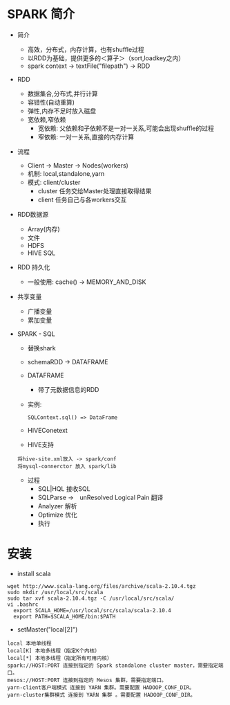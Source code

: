 SPARK 简介
===================

- 简介
  - 高效，分布式，内存计算，也有shuffle过程
  - 以RDD为基础，提供更多的＜算子＞（sort,loadkey之内）
  - spark context -> textFile("filepath") -> RDD

- RDD
  - 数据集合,分布式,并行计算
  - 容错性(自动重算)
  - 弹性,内存不足时放入磁盘
  - 宽依赖,窄依赖
    - 宽依赖: 父依赖和子依赖不是一对一关系,可能会出现shuffle的过程
    - 窄依赖: 一对一关系,直接的内存计算

- 流程
  - Client -> Master -> Nodes(workers)
  - 机制: local,standalone,yarn
  - 模式: client/cluster
    - cluster 任务交给Master处理直接取得结果
    - client 任务自己与各workers交互

- RDD数据源
  - Array(内存)
  - 文件
  - HDFS
  - HIVE SQL

- RDD 持久化
  - 一般使用: cache() -> MEMORY_AND_DISK

- 共享变量
  - 广播变量
  - 累加变量

- SPARK - SQL
  - 替换shark
  - schemaRDD -> DATAFRAME
  - DATAFRAME
    - 带了元数据信息的RDD
  - 实例:
    ```
    SQLContext.sql() => DataFrame
    ```
  - HIVEConetext

  - HIVE支持
  ```
  将hive-site.xml放入 -> spark/conf
  将mysql-connerctor 放入 spark/lib
  ```
  - 过程
    - SQL|HQL 接收SQL
    - SQLParse ->　unResolved Logical Pain 翻译
    - Analyzer 解析
    - Optimize 优化
    - 执行


安装
====================

* install scala
```
wget http://www.scala-lang.org/files/archive/scala-2.10.4.tgz
sudo mkdir /usr/local/src/scala
sudo tar xvf scala-2.10.4.tgz -C /usr/local/src/scala/
vi .bashrc
  export SCALA_HOME=/usr/local/src/scala/scala-2.10.4
  export PATH=$SCALA_HOME/bin:$PATH

```

* setMaster("local[2]")
```
local 本地单线程
local[K] 本地多线程（指定K个内核）
local[*] 本地多线程（指定所有可用内核）
spark://HOST:PORT 连接到指定的 Spark standalone cluster master，需要指定端口。
mesos://HOST:PORT 连接到指定的 Mesos 集群，需要指定端口。
yarn-client客户端模式 连接到 YARN 集群。需要配置 HADOOP_CONF_DIR。
yarn-cluster集群模式 连接到 YARN 集群 。需要配置 HADOOP_CONF_DIR。
```
